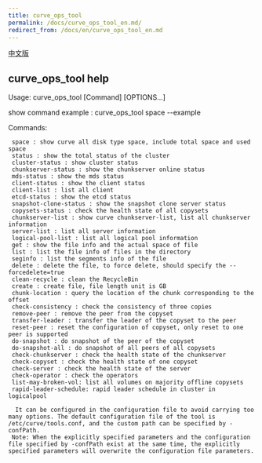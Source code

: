 ```yaml
---
title: curve_ops_tool
permalink: /docs/curve_ops_tool_en.md/
redirect_from: /docs/en/curve_ops_tool_en.md
---
```


[中文版](../curve_ops_tool.md)

<head><meta charset="UTF-8"></head>

## curve_ops_tool help

Usage: curve_ops_tool [Command] [OPTIONS...]

show command example : curve_ops_tool space --example

Commands:

     space : show curve all disk type space, include total space and used space
     status : show the total status of the cluster
     cluster-status : show cluster status
     chunkserver-status : show the chunkserver online status
     mds-status : show the mds status
     client-status : show the client status
     client-list : list all client
     etcd-status : show the etcd status
     snapshot-clone-status : show the snapshot clone server status
     copysets-status : check the health state of all copysets
     chunkserver-list : show curve chunkserver-list, list all chunkserver information
     server-list : list all server information
     logical-pool-list : list all logical pool information
     get : show the file info and the actual space of file
     list : list the file info of files in the directory
     seginfo : list the segments info of the file
     delete : delete the file, to force delete, should specify the --forcedelete=true
     clean-recycle : clean the RecycleBin
     create : create file, file length unit is GB
     chunk-location : query the location of the chunk corresponding to the offset
     check-consistency : check the consistency of three copies
     remove-peer : remove the peer from the copyset
     transfer-leader : transfer the leader of the copyset to the peer
     reset-peer : reset the configuration of copyset, only reset to one peer is supported
     do-snapshot : do snapshot of the peer of the copyset
     do-snapshot-all : do snapshot of all peers of all copysets
     check-chunkserver : check the health state of the chunkserver
     check-copyset : check the health state of one copyset
     check-server : check the health state of the server
     check-operator : check the operators
     list-may-broken-vol: list all volumes on majority offline copysets
     rapid-leader-schedule: rapid leader schedule in cluster in logicalpool

      It can be configured in the configuration file to avoid carrying too many options. The default configuration file of the tool is /etc/curve/tools.conf, and the custom path can be specified by -confPath.
     Note: When the explicitly specified parameters and the configuration file specified by -confPath exist at the same time, the explicitly specified parameters will overwrite the configuration file parameters.
